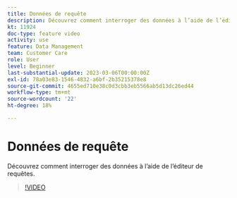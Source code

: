 ```yaml
---
title: Données de requête
description: Découvrez comment interroger des données à l’aide de l’éditeur de requêtes.
kt: 11924
doc-type: feature video
activity: use
feature: Data Management
team: Customer Care
role: User
level: Beginner
last-substantial-update: 2023-03-06T00:00:00Z
exl-id: 78a03e83-1546-4832-a6bf-2b35215378e8
source-git-commit: 4655ed710e38c0d3cbb3eb5566ab5d13dc26ed44
workflow-type: tm+mt
source-wordcount: '22'
ht-degree: 18%

---
```


# Données de requête

Découvrez comment interroger des données à l’aide de l’éditeur de requêtes.

>[!VIDEO](https://video.tv.adobe.com/v/3415814?quality=12&learn=on)
